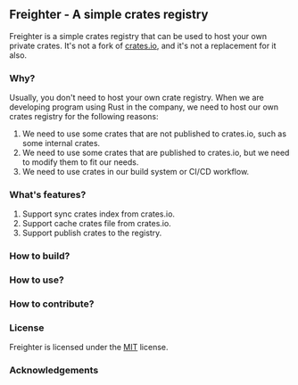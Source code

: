 ## Freighter - A simple crates registry

Freighter is a simple crates registry that can be used to host your own private crates. It's not a fork of [crates.io](https://crates.io), and it's not a replacement for it also.

### Why?

Usually, you don't need to host your own crate registry. When we are developing program using Rust in the company, we need to host our own crates registry for the following reasons:

1. We need to use some crates that are not published to crates.io, such as some internal crates.
2. We need to use some crates that are published to crates.io, but we need to modify them to fit our needs.
3. We need to use crates in our build system or CI/CD workflow.

### What's features?

1. Support sync crates index from crates.io.
2. Support cache crates file from crates.io.
3. Support publish crates to the registry.

### How to build?

### How to use?

### How to contribute?

### License

Freighter is licensed under the [MIT](LICENSE) license.

### Acknowledgements
